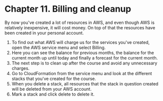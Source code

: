 # Chapter 11. Billing and cleanup

By now you've created a lot of resources in AWS, and even though AWS is relatively inexpensive, it will cost money. On top of that the resources have been created in your personal account.

1. To find out what AWS will charge us for the services you've created, open the AWS service menu and select Billing.
1. Here you can see the balance for previous months, the balance for the current month up until today and finally a forecast for the current month.
1. The next step is to clean up after the course and avoid any unnecessary charges.
1. Go to CloudFormation from the service menu and look at the different stacks that you've created for the course.
1. When you delete a stack, all resources that the stack in question created will be deleted from your AWS account.
1. Mark a stack and click delete to delete it.
